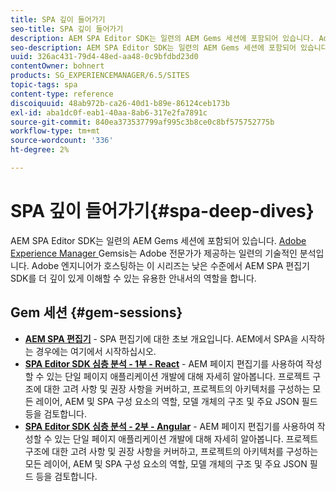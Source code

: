 ```yaml
---
title: SPA 깊이 들어가기
seo-title: SPA 깊이 들어가기
description: AEM SPA Editor SDK는 일련의 AEM Gems 세션에 포함되어 있습니다. Adobe 엔지니어가 호스팅하는 이 시리즈는 Adobe 엔지니어가 호스팅한 낮은 수준에서 AEM SPA 편집기 SDK를 더 잘 이해할 수 있는 가이드 역할을 합니다.
seo-description: AEM SPA Editor SDK는 일련의 AEM Gems 세션에 포함되어 있습니다. Adobe 엔지니어가 호스팅하는 이 시리즈는 Adobe 엔지니어가 호스팅한 낮은 수준에서 AEM SPA 편집기 SDK를 더 잘 이해할 수 있는 가이드 역할을 합니다.
uuid: 326ac431-79d4-48ed-aa48-0c9bfdbd23d0
contentOwner: bohnert
products: SG_EXPERIENCEMANAGER/6.5/SITES
topic-tags: spa
content-type: reference
discoiquuid: 48ab972b-ca26-40d1-b89e-86124ceb173b
exl-id: aba1dc0f-eab1-40aa-8ab6-317e2fa7891c
source-git-commit: 840ea373537799af995c3b8ce0c8bf575752775b
workflow-type: tm+mt
source-wordcount: '336'
ht-degree: 2%

---
```


# SPA 깊이 들어가기{#spa-deep-dives}

AEM SPA Editor SDK는 일련의 AEM Gems 세션에 포함되어 있습니다. [Adobe Experience Manager ](https://helpx.adobe.com/experience-manager/kt/eseminars/gems/aem-index.html) Gemsis는 Adobe 전문가가 제공하는 일련의 기술적인 분석입니다. Adobe 엔지니어가 호스팅하는 이 시리즈는 낮은 수준에서 AEM SPA 편집기 SDK를 더 깊이 있게 이해할 수 있는 유용한 안내서의 역할을 합니다.

## Gem 세션 {#gem-sessions}

* **[AEM SPA 편집기](https://helpx.adobe.com/experience-manager/kt/eseminars/gems/aem-spa-editor.html)**  - SPA 편집기에 대한 초보 개요입니다. AEM에서 SPA을 시작하는 경우에는 여기에서 시작하십시오.
* **[SPA Editor SDK 심층 분석 - 1부 - React](https://helpx.adobe.com/experience-manager/kt/eseminars/gems/SPA-Editor-SDK-Deep-Dive-React.html)**  - AEM 페이지 편집기를 사용하여 작성할 수 있는 단일 페이지 애플리케이션 개발에 대해 자세히 알아봅니다. 프로젝트 구조에 대한 고려 사항 및 권장 사항을 커버하고, 프로젝트의 아키텍처를 구성하는 모든 레이어, AEM 및 SPA 구성 요소의 역할, 모델 개체의 구조 및 주요 JSON 필드 등을 검토합니다.
* **[SPA Editor SDK 심층 분석 - 2부 - Angular](https://helpx.adobe.com/experience-manager/kt/eseminars/gems/SPA-Editor-SDK-Deep-Dive-Angular.html)**  - AEM 페이지 편집기를 사용하여 작성할 수 있는 단일 페이지 애플리케이션 개발에 대해 자세히 알아봅니다. 프로젝트 구조에 대한 고려 사항 및 권장 사항을 커버하고, 프로젝트의 아키텍처를 구성하는 모든 레이어, AEM 및 SPA 구성 요소의 역할, 모델 개체의 구조 및 주요 JSON 필드 등을 검토합니다.
